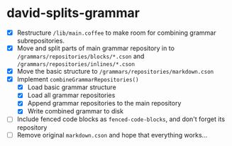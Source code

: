 # david-splits-grammar

- [x] Restructure `/lib/main.coffee` to make room for combining grammar subrepositories.
- [x] Move and split parts of main grammar repository in to `/grammars/repositories/blocks/*.cson` and `/grammars/repositories/inlines/*.cson`
- [x] Move the basic structure to `/grammars/repositories/markdown.cson`
- [x] Implement `combineGrammarRepositories()`
  - [x] Load basic grammar structure
  - [x] Load all grammar repositories
  - [x] Append grammar repositories to the main repository
  - [x] Write combined grammar to disk
- [ ] Include fenced code blocks as `fenced-code-blocks`, and don't forget its repository
- [ ] Remove original `markdown.cson` and hope that everything works...
